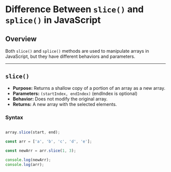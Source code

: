 # Difference Between `slice()` and `splice()` in JavaScript

## Overview

Both `slice()` and `splice()` methods are used to manipulate arrays in JavaScript, but they have different behaviors and parameters.

---

## `slice()`

- **Purpose:** Returns a shallow copy of a portion of an array as a new array.
- **Parameters:** `(startIndex, endIndex)` (endIndex is optional)
- **Behavior:** Does not modify the original array.
- **Returns:** A new array with the selected elements.

### Syntax
```js

array.slice(start, end);

const arr = ['a', 'b', 'c', 'd', 'e'];

const newArr = arr.slice(1, 3);

console.log(newArr); 
console.log(arr);     


```